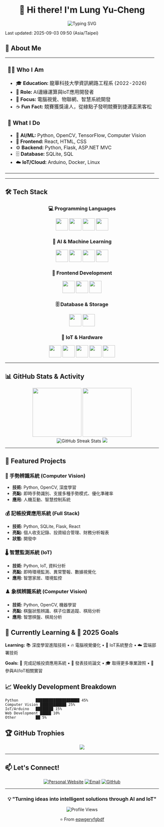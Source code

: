 <div align="center">
  
# 👋 Hi there! I'm Lung Yu-Cheng

<img src="https://readme-typing-svg.herokuapp.com?font=Fira+Code&pause=1000&color=36BCF7&center=true&vCenter=true&width=435&lines=%F0%9F%A4%96+AI+%E9%82%8A%E7%B7%A3%E9%81%8B%E7%AE%97+Developer;%F0%9F%8E%AF+Computer+Vision+Expert;%F0%9F%8C%9F+IoT+%E5%BA%94%E7%94%A8%E9%96%8B%E7%99%BC;%E2%9C%A8+Competition+Winner" alt="Typing SVG" />

</div>

Last updated: 2025-09-03 09:50 (Asia/Taipei)

## 🌟 About Me

<table>
<tr>
<td>

### 👨‍💻 Who I Am
- 🎓 **Education:** 龍華科技大學資訊網路工程系 (2022-2026)
- 💼 **Role:** AI邊緣運算與IoT應用開發者
- 🎯 **Focus:** 電腦視覺、物聯網、智慧系統開發
- ☕ **Fun Fact:** 競賽獲獎達人，從綠點子發明競賽到捷運盃黑客松

### 🚀 What I Do
- 🤖 **AI/ML:** Python, OpenCV, TensorFlow, Computer Vision
- 🔧 **Frontend:** React, HTML, CSS
- ⚙️ **Backend:** Python, Flask, ASP.NET MVC
- 🗄️ **Database:** SQLite, SQL
- ☁️ **IoT/Cloud:** Arduino, Docker, Linux

</td>
</tr>
</table>

---

## 🛠️ Tech Stack

<div align="center">

### 💻 Programming Languages
<img src="https://img.shields.io/badge/Python-3776AB?style=for-the-badge&logo=python&logoColor=white" height="40"/>
<img src="https://img.shields.io/badge/C/C++-00599C?style=for-the-badge&logo=c%2B%2B&logoColor=white" height="40"/>
<img src="https://img.shields.io/badge/HTML5-E34F26?style=for-the-badge&logo=html5&logoColor=white" height="40"/>
<img src="https://img.shields.io/badge/SQL-336791?style=for-the-badge&logo=postgresql&logoColor=white" height="40"/>

### 🤖 AI & Machine Learning
<img src="https://img.shields.io/badge/OpenCV-5C3EE8?style=for-the-badge&logo=opencv&logoColor=white" height="40"/>
<img src="https://img.shields.io/badge/TensorFlow-FF6F00?style=for-the-badge&logo=tensorflow&logoColor=white" height="40"/>
<img src="https://img.shields.io/badge/Computer_Vision-00A86B?style=for-the-badge&logo=opencv&logoColor=white" height="40"/>
<img src="https://img.shields.io/badge/Deep_Learning-FF6F00?style=for-the-badge&logo=tensorflow&logoColor=white" height="40"/>

### 🎨 Frontend Development
<img src="https://img.shields.io/badge/React-61DAFB?style=for-the-badge&logo=react&logoColor=black" height="40"/>
<img src="https://img.shields.io/badge/HTML5-E34F26?style=for-the-badge&logo=html5&logoColor=white" height="40"/>
<img src="https://img.shields.io/badge/CSS3-1572B6?style=for-the-badge&logo=css3&logoColor=white" height="40"/>

### 🗄️ Database & Storage
<img src="https://img.shields.io/badge/SQLite-003B57?style=for-the-badge&logo=sqlite&logoColor=white" height="40"/>
<img src="https://img.shields.io/badge/SQL-336791?style=for-the-badge&logo=postgresql&logoColor=white" height="40"/>

### 🔧 IoT & Hardware
<img src="https://img.shields.io/badge/Arduino-00979D?style=for-the-badge&logo=arduino&logoColor=white" height="40"/>
<img src="https://img.shields.io/badge/Linux-FCC624?style=for-the-badge&logo=linux&logoColor=black" height="40"/>
<img src="https://img.shields.io/badge/Docker-2496ED?style=for-the-badge&logo=docker&logoColor=white" height="40"/>
<img src="https://img.shields.io/badge/GitHub-181717?style=for-the-badge&logo=github&logoColor=white" height="40"/>
<img src="https://img.shields.io/badge/Cloudflare-F38020?style=for-the-badge&logo=cloudflare&logoColor=white" height="40"/>

</div>

---

## 📊 GitHub Stats & Activity

<div align="center">
  <img height="160em" src="https://github-readme-stats.vercel.app/api?username=eqwgeryfgbdf&show_icons=true&theme=tokyonight&include_all_commits=true&count_private=true"/>
  <img height="160em" src="https://github-readme-stats.vercel.app/api/top-langs/?username=eqwgeryfgbdf&layout=compact&langs_count=8&theme=tokyonight"/>
</div>

<div align="center">
  <img src="https://github-readme-streak-stats.herokuapp.com/?user=eqwgeryfgbdf&theme=tokyonight" alt="GitHub Streak Stats"/>
  <img src="https://github-readme-activity-graph.vercel.app/graph?username=eqwgeryfgbdf&theme=tokyo-night&hide_border=true" />
</div>

---

## 🚀 Featured Projects

### 🤖 手勢辨識系統 (Computer Vision)
- **技術:** Python, OpenCV, 深度學習
- **亮點:** 即時手勢識別、支援多種手勢模式、優化準確率
- **應用:** 人機互動、智慧控制系統

### 💰 記帳投資應用系統 (Full Stack)
- **技術:** Python, SQLite, Flask, React
- **亮點:** 個人收支記錄、投資組合管理、財務分析報表
- **狀態:** 開發中

### 🌡️ 智慧監測系統 (IoT)
- **技術:** Python, IoT, 資料分析
- **亮點:** 即時環境監測、異常警報、數據視覺化
- **應用:** 智慧家居、環境監控

### ♟️ 象棋辨識系統 (Computer Vision)
- **技術:** Python, OpenCV, 機器學習
- **亮點:** 棋盤狀態辨識、棋子位置追蹤、棋局分析
- **應用:** 智慧棋盤、棋局分析

## 🌱 Currently Learning & 🎯 2025 Goals

**Learning:** 📚 深度學習進階技術 • 🔥 電腦視覺優化 • 🤖 IoT系統整合 • ☁️ 雲端部署技術

**Goals:** 🔨 完成記帳投資應用系統 • 📖 發表技術論文 • 🎓 取得更多專業證照 • 🤝 參與AI/IoT相關實習

## 📈 Weekly Development Breakdown

```text
Python        ████████████████████ 45%
Computer Vision ████████████ 25%
IoT/Arduino   ████████ 15%
Web Development █████ 10%
Other         ██ 5%
```

## 🏆 GitHub Trophies

<div align="center">
  <img src="https://github-profile-trophy.vercel.app/?username=eqwgeryfgbdf&theme=tokyonight&column=7&margin-w=15&margin-h=15" />
</div>

---

## 📫 Let's Connect!

<div align="center">

[![Personal Website](https://img.shields.io/badge/-Website-000000?style=flat-square&logo=About.me&logoColor=white)](https://roylung.emelab.org/)
[![Email](https://img.shields.io/badge/-Email-D14836?style=flat-square&logo=gmail&logoColor=white)](mailto:lungyuchengroy@gmail.com)
[![GitHub](https://img.shields.io/badge/-GitHub-181717?style=flat-square&logo=github&logoColor=white)](https://github.com/eqwgeryfgbdf)

</div>

---

<div align="center">
  
### 💡 "Turning ideas into intelligent solutions through AI and IoT"

![Profile Views](https://komarev.com/ghpvc/?username=eqwgeryfgbdf&style=flat-square&color=brightgreen)

⭐️ From [eqwgeryfgbdf](https://github.com/eqwgeryfgbdf)

</div>
